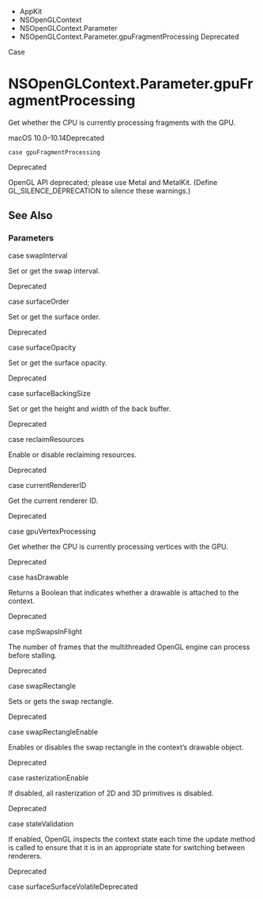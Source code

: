 

- AppKit
- NSOpenGLContext
- NSOpenGLContext.Parameter
-  NSOpenGLContext.Parameter.gpuFragmentProcessing Deprecated

Case

# NSOpenGLContext.Parameter.gpuFragmentProcessing

Get whether the CPU is currently processing fragments with the GPU.

macOS 10.0–10.14Deprecated

``` source
case gpuFragmentProcessing
```

Deprecated

OpenGL API deprecated; please use Metal and MetalKit. (Define GL_SILENCE_DEPRECATION to silence these warnings.)

## See Also

### Parameters

case swapInterval

Set or get the swap interval.

Deprecated

case surfaceOrder

Set or get the surface order.

Deprecated

case surfaceOpacity

Set or get the surface opacity.

Deprecated

case surfaceBackingSize

Set or get the height and width of the back buffer.

Deprecated

case reclaimResources

Enable or disable reclaiming resources.

Deprecated

case currentRendererID

Get the current renderer ID.

Deprecated

case gpuVertexProcessing

Get whether the CPU is currently processing vertices with the GPU.

Deprecated

case hasDrawable

Returns a Boolean that indicates whether a drawable is attached to the context.

Deprecated

case mpSwapsInFlight

The number of frames that the multithreaded OpenGL engine can process before stalling.

Deprecated

case swapRectangle

Sets or gets the swap rectangle.

Deprecated

case swapRectangleEnable

Enables or disables the swap rectangle in the context’s drawable object.

Deprecated

case rasterizationEnable

If disabled, all rasterization of 2D and 3D primitives is disabled.

Deprecated

case stateValidation

If enabled, OpenGL inspects the context state each time the update method is called to ensure that it is in an appropriate state for switching between renderers.

Deprecated

case surfaceSurfaceVolatileDeprecated

